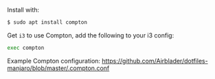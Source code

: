 Install with:
```sh
$ sudo apt install compton
```

Get `i3` to use Compton, add the following to your i3 config:
```sh
exec compton
```

Example Compton configuration: <https://github.com/Airblader/dotfiles-manjaro/blob/master/.compton.conf>